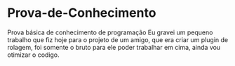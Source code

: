 # Prova-de-Conhecimento
Prova básica de conhecimento de programação
Eu gravei um pequeno trabalho que fiz hoje para o projeto de um amigo, que era criar um plugin de rolagem, foi somente o bruto para ele poder trabalhar em cima, ainda vou otimizar o codigo.
